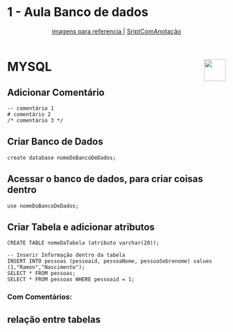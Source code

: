 # 1 - Aula Banco de dados
 <div align="center">
   <a href="https://github.com/gladsonsimoes/AulaBancoDeDadosSenai/blob/main/imagensReferencias/imagens.md"> imagens para referencia </a> | 
   <a href="https://github.com/gladsonsimoes/BD_MySQL/blob/main/ScriptComAnota%C3%A7%C3%A3o.md"> SriptComAnotação </a>
 </div>
 
<br>
<div>
   <h1> MYSQL <img 
    align="right"
    width="50px" 
    src="https://user-images.githubusercontent.com/99969693/202800806-e9f72f86-3528-4824-9a63-3788cad38ecf.png"></h1>
    
</div>


## Adicionar Comentário
~~~mysql
-- comentário 1
# comentário 2
/* comentário 3 */
~~~

## Criar Banco de Dados

~~~mysql
create database nomeDoBancoDeDados;
~~~

## Acessar o banco de dados, para criar coisas dentro

~~~mysql
use nomeDoBancoDeDados;
~~~

## Criar Tabela e adicionar atributos

~~~mysql
CREATE TABLE nomeDaTabela (atributo varchar(20));
~~~

~~~
-- Inserir Informação dentro da tabela
INSERT INTO pessoas (pessoaid, pessoaNome, pessoaSobrenome) values (1,"Ramon","Nascimento"); 
SELECT * FROM pessoas;
SELECT * FROM pessoas WHERE pessoaid = 1;
~~~


### Com Comentários: 



## relação entre tabelas







